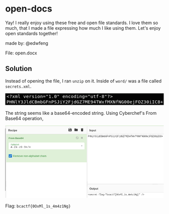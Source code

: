 # open-docs

Yay! I really enjoy using these free and open file standards. I love them so much, that I made a file expressing how much I like using them. Let's enjoy open standards together!

made by: @edwfeng

File: open.docx

## Solution

Instead of opening the file, I ran ```unzip``` on it. Inside of ```word/``` was a file called ```secrets.xml```.

![](./1.png)

The string seems like a base64-encoded string. Using Cyberchef's From Base64 operation,

![](./2.png)

Flag: ```bcactf{0OxMl_1s_4m4z1Ng}``` 